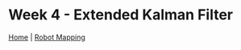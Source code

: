 # Week 4 - Extended Kalman Filter

[Home](../../../../README.md) | [Robot Mapping](../robotMapping.md)
